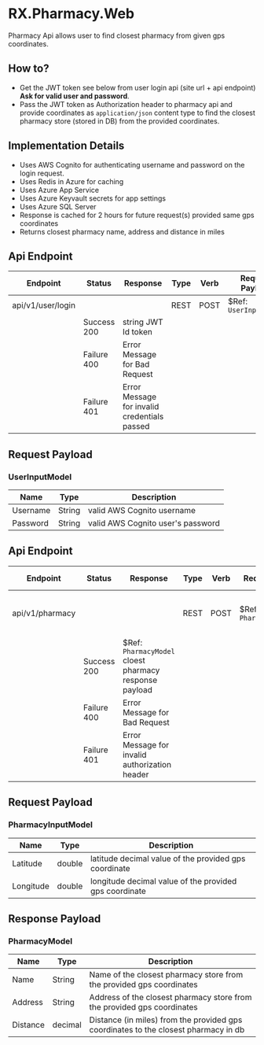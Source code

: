# RX.Pharmacy.Web
Pharmacy Api allows user to find closest pharmacy from given gps coordinates.


## How to?
* Get the JWT token see below from user login api (site url + api endpoint) **Ask for valid user and password**.
* Pass the JWT token as Authorization header to pharmacy api and provide coordinates as `application/json` content type to find the closest pharmacy store (stored in DB) from the provided coordinates.


## Implementation Details  
* Uses AWS Cognito for authenticating username and password on the login request.
* Uses Redis in Azure for caching
* Uses Azure App Service
* Uses Azure Keyvault secrets for app settings 
* Uses Azure SQL Server
* Response is cached for 2 hours for future request(s) provided same gps coordinates
* Returns closest pharmacy name, address and distance in miles


## Api Endpoint
| Endpoint  | Status | Response | Type | Verb | Request Payload
| ------------- | ------------- | ------------- |------------- | ------------- | ------------- |
| api/v1/user/login  | | | REST | POST | $Ref: `UserInputModel`
| | Success 200 | string JWT Id token | | |
| | Failure 400  | Error Message for Bad Request | | |
| | Failure 401  | Error Message for invalid credentials passed | | |

## Request Payload

### UserInputModel

  | Name | Type | Description
  | ------------- | ------------- | ------------- |
  | Username  | String | valid AWS Cognito username |
  | Password  | String  | valid AWS Cognito user's password |


## Api Endpoint
| Endpoint  | Status | Response | Type | Verb | Request Payload | Request Header
| ------------- | ------------- | ------------- |------------- | ------------- | ------------- | ------------- |
| api/v1/pharmacy  | | | REST | POST | $Ref: `PharmacyInputModel` | Key - `Authorization` Value - `Bearer {JWT id token}`
| | Success 200 | $Ref: `PharmacyModel` cloest pharmacy response payload | | | |
| | Failure 400  | Error Message for Bad Request | | | |
| | Failure 401  | Error Message for invalid authorization header | | | |

## Request Payload

### PharmacyInputModel

  | Name | Type | Description
  | ------------- | ------------- | ------------- |
  | Latitude  | double | latitude decimal value of the provided gps coordinate   |
  | Longitude  | double  | longitude decimal value of the provided gps coordinate |
  
  
## Response Payload

### PharmacyModel
  
  | Name | Type | Description
  | ------------- | ------------- | ------------- |
  | Name  | String | Name of the closest pharmacy store from the provided gps coordinates |
  | Address  | String  | Address of the closest pharmacy store from the provided gps coordinates |
  | Distance  | decimal  | Distance (in miles) from the provided gps coordinates to the closest pharmacy in db  |
  
